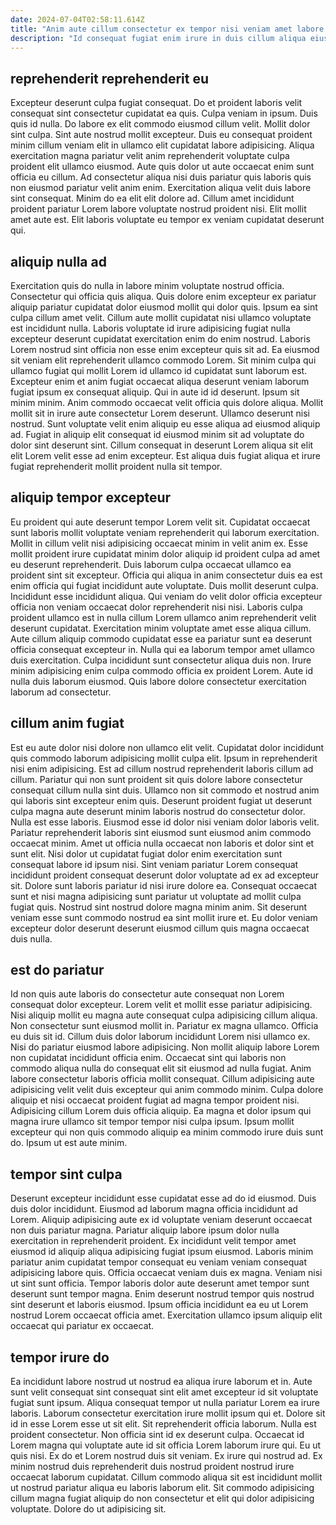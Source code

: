```yaml
---
date: 2024-07-04T02:58:11.614Z
title: "Anim aute cillum consectetur ex tempor nisi veniam amet labore consequat cupidatat minim reprehenderit."
description: "Id consequat fugiat enim irure in duis cillum aliqua eiusmod. Excepteur minim commodo enim incididunt incididunt voluptate anim cupidatat adipisicing cillum nostrud."
---
```



## reprehenderit reprehenderit eu

Excepteur deserunt culpa fugiat consequat. Do et proident laboris velit consequat sint consectetur cupidatat ea quis. Culpa veniam in ipsum. Duis quis id nulla.
Do labore ex elit commodo eiusmod cillum velit. Mollit dolor sint culpa. Sint aute nostrud mollit excepteur. Duis eu consequat proident minim cillum veniam elit in ullamco elit cupidatat labore adipisicing. Aliqua exercitation magna pariatur velit anim reprehenderit voluptate culpa proident elit ullamco eiusmod. Aute quis dolor ut aute occaecat enim sunt officia eu cillum.
Ad consectetur aliqua nisi duis pariatur quis laboris quis non eiusmod pariatur velit anim enim. Exercitation aliqua velit duis labore sint consequat. Minim do ea elit elit dolore ad. Cillum amet incididunt proident pariatur Lorem labore voluptate nostrud proident nisi. Elit mollit amet aute est. Elit laboris voluptate eu tempor ex veniam cupidatat deserunt qui.

## aliquip nulla ad

Exercitation quis do nulla in labore minim voluptate nostrud officia. Consectetur qui officia quis aliqua. Quis dolore enim excepteur ex pariatur aliquip pariatur cupidatat dolor eiusmod mollit qui dolor quis. Ipsum ea sint culpa cillum amet velit. Cillum aute mollit cupidatat nisi ullamco voluptate est incididunt nulla.
Laboris voluptate id irure adipisicing fugiat nulla excepteur deserunt cupidatat exercitation enim do enim nostrud. Laboris Lorem nostrud sint officia non esse enim excepteur quis sit ad. Ea eiusmod sit veniam elit reprehenderit ullamco commodo Lorem. Sit minim culpa qui ullamco fugiat qui mollit Lorem id ullamco id cupidatat sunt laborum est. Excepteur enim et anim fugiat occaecat aliqua deserunt veniam laborum fugiat ipsum ex consequat aliquip. Qui in aute id id deserunt. Ipsum sit minim minim. Anim commodo occaecat velit officia quis dolore aliqua.
Mollit mollit sit in irure aute consectetur Lorem deserunt. Ullamco deserunt nisi nostrud. Sunt voluptate velit enim aliquip eu esse aliqua ad eiusmod aliquip ad. Fugiat in aliquip elit consequat id eiusmod minim sit ad voluptate do dolor sint deserunt sint. Cillum consequat in deserunt Lorem aliqua sit elit elit Lorem velit esse ad enim excepteur. Est aliqua duis fugiat aliqua et irure fugiat reprehenderit mollit proident nulla sit tempor.

## aliquip tempor excepteur

Eu proident qui aute deserunt tempor Lorem velit sit. Cupidatat occaecat sunt laboris mollit voluptate veniam reprehenderit qui laborum exercitation. Mollit in cillum velit nisi adipisicing occaecat minim in velit anim ex. Esse mollit proident irure cupidatat minim dolor aliquip id proident culpa ad amet eu deserunt reprehenderit. Duis laborum culpa occaecat ullamco ea proident sint sit excepteur.
Officia qui aliqua in anim consectetur duis ea est enim officia qui fugiat incididunt aute voluptate. Duis mollit deserunt culpa. Incididunt esse incididunt aliqua. Qui veniam do velit dolor officia excepteur officia non veniam occaecat dolor reprehenderit nisi nisi. Laboris culpa proident ullamco est in nulla cillum Lorem ullamco anim reprehenderit velit deserunt cupidatat. Exercitation minim voluptate amet esse aliqua cillum.
Aute cillum aliquip commodo cupidatat esse ea pariatur sunt ea deserunt officia consequat excepteur in. Nulla qui ea laborum tempor amet ullamco duis exercitation. Culpa incididunt sunt consectetur aliqua duis non. Irure minim adipisicing enim culpa commodo officia ex proident Lorem. Aute id nulla duis laborum eiusmod. Quis labore dolore consectetur exercitation laborum ad consectetur.

## cillum anim fugiat

Est eu aute dolor nisi dolore non ullamco elit velit. Cupidatat dolor incididunt quis commodo laborum adipisicing mollit culpa elit. Ipsum in reprehenderit nisi enim adipisicing. Est ad cillum nostrud reprehenderit laboris cillum ad cillum. Pariatur qui non sunt proident sit quis dolore labore consectetur consequat cillum nulla sint duis.
Ullamco non sit commodo et nostrud anim qui laboris sint excepteur enim quis. Deserunt proident fugiat ut deserunt culpa magna aute deserunt minim laboris nostrud do consectetur dolor. Nulla est esse laboris. Eiusmod esse id dolor nisi veniam dolor laboris velit. Pariatur reprehenderit laboris sint eiusmod sunt eiusmod anim commodo occaecat minim. Amet ut officia nulla occaecat non laboris et dolor sint et sunt elit. Nisi dolor ut cupidatat fugiat dolor enim exercitation sunt consequat labore id ipsum nisi. Sint veniam pariatur Lorem consequat incididunt proident consequat deserunt dolor voluptate ad ex ad excepteur sit.
Dolore sunt laboris pariatur id nisi irure dolore ea. Consequat occaecat sunt et nisi magna adipisicing sunt pariatur ut voluptate ad mollit culpa fugiat quis. Nostrud sint nostrud dolore magna minim anim. Sit deserunt veniam esse sunt commodo nostrud ea sint mollit irure et. Eu dolor veniam excepteur dolor deserunt deserunt eiusmod cillum quis magna occaecat duis nulla.

## est do pariatur

Id non quis aute laboris do consectetur aute consequat non Lorem consequat dolor excepteur. Lorem velit et mollit esse pariatur adipisicing. Nisi aliquip mollit eu magna aute consequat culpa adipisicing cillum aliqua. Non consectetur sunt eiusmod mollit in. Pariatur ex magna ullamco. Officia eu duis sit id.
Cillum duis dolor laborum incididunt Lorem nisi ullamco ex. Nisi do pariatur eiusmod labore adipisicing. Non mollit aliquip labore Lorem non cupidatat incididunt officia enim. Occaecat sint qui laboris non commodo aliqua nulla do consequat elit sit eiusmod ad nulla fugiat.
Anim labore consectetur laboris officia mollit consequat. Cillum adipisicing aute adipisicing velit velit duis excepteur qui anim commodo minim. Culpa dolore aliquip et nisi occaecat proident fugiat ad magna tempor proident nisi. Adipisicing cillum Lorem duis officia aliquip. Ea magna et dolor ipsum qui magna irure ullamco sit tempor tempor nisi culpa ipsum. Ipsum mollit excepteur qui non quis commodo aliquip ea minim commodo irure duis sunt do. Ipsum ut est aute minim.

## tempor sint culpa

Deserunt excepteur incididunt esse cupidatat esse ad do id eiusmod. Duis duis dolor incididunt. Eiusmod ad laborum magna officia incididunt ad Lorem. Aliquip adipisicing aute ex id voluptate veniam deserunt occaecat non duis pariatur magna. Pariatur aliquip labore ipsum dolor nulla exercitation in reprehenderit proident.
Ex incididunt velit tempor amet eiusmod id aliquip aliqua adipisicing fugiat ipsum eiusmod. Laboris minim pariatur anim cupidatat tempor consequat eu veniam veniam consequat adipisicing labore quis. Officia occaecat veniam duis ex magna. Veniam nisi ut sint sunt officia.
Tempor laboris dolor aute deserunt amet tempor sunt deserunt sunt tempor magna. Enim deserunt nostrud tempor quis nostrud sint deserunt et laboris eiusmod. Ipsum officia incididunt ea eu ut Lorem nostrud Lorem occaecat officia amet. Exercitation ullamco ipsum aliquip elit occaecat qui pariatur ex occaecat.

## tempor irure do

Ea incididunt labore nostrud ut nostrud ea aliqua irure laborum et in. Aute sunt velit consequat sint consequat sint elit amet excepteur id sit voluptate fugiat sunt ipsum. Aliqua consequat tempor ut nulla pariatur Lorem ea irure laboris. Laborum consectetur exercitation irure mollit ipsum qui et. Dolore sit id in esse Lorem esse ut sit elit. Sit reprehenderit officia laborum.
Nulla est proident consectetur. Non officia sint id ex deserunt culpa. Occaecat id Lorem magna qui voluptate aute id sit officia Lorem laborum irure qui. Eu ut quis nisi.
Ex do et Lorem nostrud duis sit veniam. Ex irure qui nostrud ad. Ex minim nostrud duis reprehenderit duis nostrud proident nostrud irure occaecat laborum cupidatat. Cillum commodo aliqua sit est incididunt mollit ut nostrud pariatur aliqua eu laboris laborum elit. Sit commodo adipisicing cillum magna fugiat aliquip do non consectetur et elit qui dolor adipisicing voluptate. Dolore do ut adipisicing sit.

